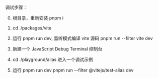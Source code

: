 调试步骤：

0. 根目录，重新安装 pnpm i

1. cd ./packages/vite
2. 运行 pnpm run dev, 监听模式编译 vite 源码
   pnpm run --filter vite dev

3. 新建一个 JavaScript Debug Terminal 控制台
4. cd ./playground/alias 进入一个调试示例
5. 运行 pnpm run dev
   pnpm run --filter @vitejs/test-alias dev
